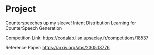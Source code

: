 <h1>Project</h1>

Counterspeeches up my sleeve! Intent Distribution Learning for CounterSpeech Generation
    
Competition Link: https://codalab.lisn.upsaclay.fr/competitions/18537
    
Reference Paper: https://arxiv.org/abs/2305.13776
